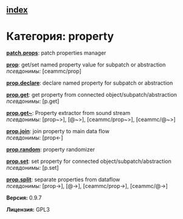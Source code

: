 [index](index.html) 
---

# Категория: property




[**patch.props**](patch.props.html): patch properties manager 

[**prop**](prop.html): get/set named property value for subpatch or abstraction <br>
_псевдонимы:_ \[ceammc/prop\]


[**prop.declare**](prop.declare.html): declare named property for subpatch or abstraction 

[**prop.get**](prop.get.html): get property from connected object/subpatch/abstraction <br>
_псевдонимы:_ \[p.get\]


[**prop.get~**](prop.get~.html): Property extractor from sound stream <br>
_псевдонимы:_ \[prop~&gt;\], \[@~&gt;\], \[ceammc/prop~&gt;\], \[ceammc/@~&gt;\]


[**prop.join**](prop.join.html): join property to main data flow <br>
_псевдонимы:_ \[prop&lt;-\]


[**prop.random**](prop.random.html): property randomizer 

[**prop.set**](prop.set.html): set property for connected object/subpatch/abstraction <br>
_псевдонимы:_ \[p.set\]


[**prop.split**](prop.split.html): separate properties from dataflow <br>
_псевдонимы:_ \[prop-&gt;\], \[@-&gt;\], \[ceammc/prop-&gt;\], \[ceammc/@-&gt;\]



**Версия:** 0.9.7

**Лицензия:** GPL3
